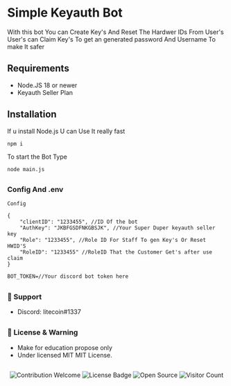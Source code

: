 # Simple Keyauth Bot

With this bot You can Create Key's And Reset The Hardwer IDs From User's User's can Claim Key's To get an generated password And Username To make It safer

##  

## Requirements

* Node.JS 18 or newer
* Keyauth Seller Plan

##  
## Installation

If u install Node.js U can Use It really fast

```
npm i
```

To start the Bot Type
```
node main.js
```

##  
### Config And .env

```
Config

{
	"clientID": "1233455", //ID Of the bot
	"AuthKey": "JKBFGSDFNKGBSJK", //Your Super Duper keyauth seller key
	"Role": "1233455", //Role ID For Staff To gen Key's Or Reset HWID'S
	"RoleID": "1233455" //RoleID That the Customer Get's after use claim
}

```

```
BOT_TOKEN=//Your discord bot token here
```

## 
### 🧰 Support
- Discord: litecoin#1337

##  

### 📜 License & Warning
- Make for education propose only
- Under licensed MIT MIT License.

##  

<p align="center">
  <img src="https://img.shields.io/badge/contributions-welcome-brightgreen.svg?style=flat" alt="Contribution Welcome">
  <img src="https://img.shields.io/badge/License-GPLv3-blue.svg" alt="License Badge">
  <img src="https://badges.frapsoft.com/os/v3/open-source.svg?v=103" alt="Open Source">
  <img src="https://visitor-badge.laobi.icu/badge?page_id=litecoinn.keyauthbot" alt="Visitor Count">
</p>